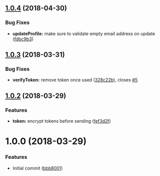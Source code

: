 <a name="1.0.4"></a>
## [1.0.4](https://github.com/adonisjs/adonis-persona/compare/v1.0.3...v1.0.4) (2018-04-30)


### Bug Fixes

* **updateProfile:** make sure to validate empty email address on update ([fdbc9b3](https://github.com/adonisjs/adonis-persona/commit/fdbc9b3))



<a name="1.0.3"></a>
## [1.0.3](https://github.com/adonisjs/adonis-persona/compare/v1.0.2...v1.0.3) (2018-03-31)


### Bug Fixes

* **verifyToken:** remove token once used ([328c22b](https://github.com/adonisjs/adonis-persona/commit/328c22b)), closes [#5](https://github.com/adonisjs/adonis-persona/issues/5)



<a name="1.0.2"></a>
## [1.0.2](https://github.com/adonisjs/adonis-persona/compare/v1.0.1...v1.0.2) (2018-03-29)


### Features

* **token:** encrypt tokens before sending ([fef3d2f](https://github.com/adonisjs/adonis-persona/commit/fef3d2f))



<a name="1.0.0"></a>
# 1.0.0 (2018-03-29)


### Features

* Initial commit ([bbb8001](https://github.com/adonisjs/adonis-persona/commit/bbb8001))



